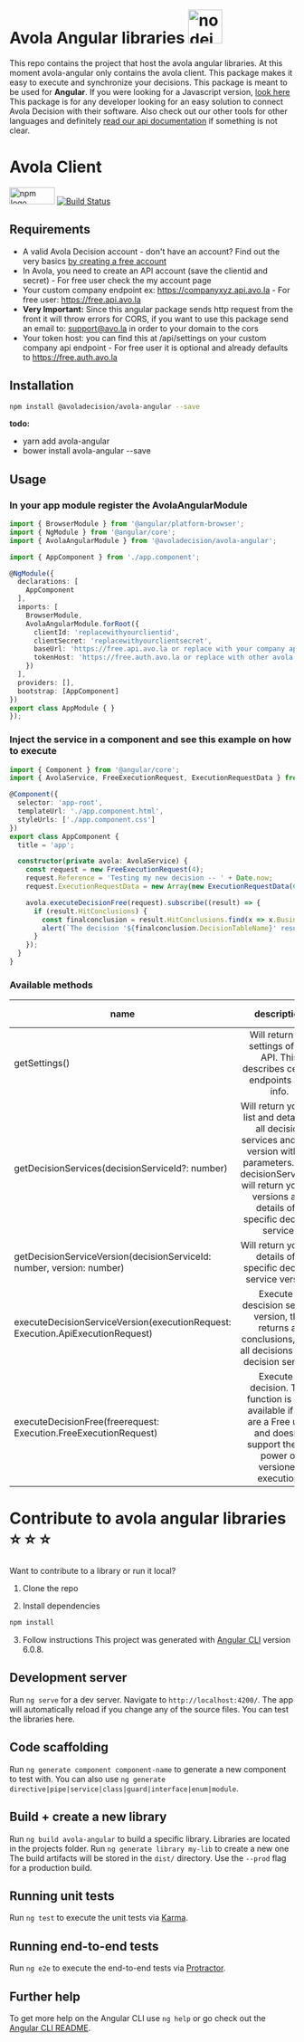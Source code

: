 # Avola Angular libraries <img src="https://angular.io/assets/images/logos/angular/angular.png" href="https://angular.io/" alt="nodejs logo" width="60" height="" />

This repo contains the project that host the avola angular libraries. At this moment avola-angular only contains the avola client. This package makes it easy to execute and synchronize your decisions. This package is meant to be used for **Angular**. If you were looking for a Javascript version, [look here]() This package is for any developer looking for an easy solution to connect Avola Decision with their software. Also check out our other tools for other languages and definitely [read our api documentation](https://docs.avo.la) if something is not clear.


# Avola Client
<img src="https://upload.wikimedia.org/wikipedia/commons/thumb/d/db/Npm-logo.svg/2000px-Npm-logo.svg.png" alt="npm logo" width="80" height="30" /> [![Build Status](https://travis-ci.org/Avola/avola-angular.svg?branch=master)](https://travis-ci.org/Avola/avola-angular)
## Requirements
* A valid Avola Decision account - don't have an account? Find out the very basics [by creating a free account](https://free.avo.la)
* In Avola, you need to create an API account (save the clientid and secret) - For free user check the my account page
* Your custom company endpoint ex: https://companyxyz.api.avo.la - For free user: https://free.api.avo.la
* **Very Important:** Since this angular package sends http request from the front it will throw errors for CORS, if you want to use this package send an email to: support@avo.la in order to your domain to the cors
* Your token host: you can find this at /api/settings on your custom company api endpoint - For free user it is optional and already defaults to https://free.auth.avo.la

## Installation 
```sh
npm install @avoladecision/avola-angular --save
```
**todo:**
* yarn add avola-angular
* bower install avola-angular --save

## Usage

### In your app module register the AvolaAngularModule
```typescript
import { BrowserModule } from '@angular/platform-browser';
import { NgModule } from '@angular/core';
import { AvolaAngularModule } from '@avoladecision/avola-angular';

import { AppComponent } from './app.component';

@NgModule({
  declarations: [
    AppComponent
  ],
  imports: [
    BrowserModule,
    AvolaAngularModule.forRoot({
      clientId: 'replacewithyourclientid',
      clientSecret: 'replacewithyourclientsecret',
      baseUrl: 'https://free.api.avo.la or replace with your company api https://companyxyz.api.avo.la',
      tokenHost: 'https://free.auth.avo.la or replace with other avola identityserver https://login.avo.la'
    })
  ],
  providers: [],
  bootstrap: [AppComponent]
})
export class AppModule { }
});
```

### Inject the service in a component and see this example on how to execute
```typescript
import { Component } from '@angular/core';
import { AvolaService, FreeExecutionRequest, ExecutionRequestData } from '@avoladecision/avola-angular';

@Component({
  selector: 'app-root',
  templateUrl: './app.component.html',
  styleUrls: ['./app.component.css']
})
export class AppComponent {
  title = 'app';

  constructor(private avola: AvolaService) {
    const request = new FreeExecutionRequest(4);
    request.Reference = 'Testing my new decision -- ' + Date.now;
    request.ExecutionRequestData = new Array(new ExecutionRequestData(6, 'hello world'));

    avola.executeDecisionFree(request).subscribe((result) => {
      if (result.HitConclusions) {
        const finalconclusion = result.HitConclusions.find(x => x.BusinessDataId === result.FinalConclusionBusinessDataIds[0]);
        alert(`The decision '${finalconclusion.DecisionTableName}' resulted in a final conclusion: ${finalconclusion.Value}`);
      }
    });
  }
}
```

### Available methods

| name          | description   | In Free?  |
| ------------- |:-------------:| ---------:|
| getSettings()      | Will return the settings of the API. This describes certain endpoints and info. |  :white_check_mark:    |
| getDecisionServices(decisionServiceId?: number)      | Will return you the list and details of all decision services and their version without parameters. With decisionServiceId: will return you the versions and details of a specific decision service.      |        |
| getDecisionServiceVersion(decisionServiceId: number, version: number) | Will return you the details of a specific decision service version.      |        |
| executeDecisionServiceVersion(executionRequest: Execution.ApiExecutionRequest)      | Execute a descision service version, this returns all conclusions, from all decisions in the decision service. |      |
| executeDecisionFree(freerequest: Execution.FreeExecutionRequest)      | Execute a decision. This function is only available if you are a Free user and doesn't support the full power of versioned execution. |  :white_check_mark:    |


# Contribute to avola angular libraries :star: :star: :star:
Want to contribute to a library or run it local?
1) Clone the repo

2) Install dependencies
```sh
npm install
```

3) Follow instructions
This project was generated with [Angular CLI](https://github.com/angular/angular-cli) version 6.0.8.

## Development server

Run `ng serve` for a dev server. Navigate to `http://localhost:4200/`. The app will automatically reload if you change any of the source files. You can test the libraries here.

## Code scaffolding

Run `ng generate component component-name` to generate a new component to test with. You can also use `ng generate directive|pipe|service|class|guard|interface|enum|module`.

## Build + create a new library

Run `ng build avola-angular` to build a specific library. Libraries are located in the projects folder. Run `ng generate library my-lib` to create a new one 
The build artifacts will be stored in the `dist/` directory. Use the `--prod` flag for a production build.

## Running unit tests

Run `ng test` to execute the unit tests via [Karma](https://karma-runner.github.io).

## Running end-to-end tests

Run `ng e2e` to execute the end-to-end tests via [Protractor](http://www.protractortest.org/).

## Further help

To get more help on the Angular CLI use `ng help` or go check out the [Angular CLI README](https://github.com/angular/angular-cli/blob/master/README.md).
